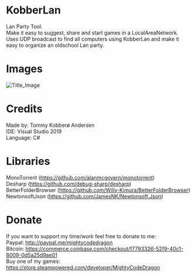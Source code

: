 # KobberLan
Lan Party Tool.  
Make it easy to suggest, share and start games in a LocalAreaNetwork.  
Uses UDP broadcast to find all computers using KobberLan and make it easy to organize an oldschool Lan party.  

# Images
![Title_Image](http://logicwork.net/images/github/KobberLan01.png)  

# Credits
Made by: Tommy Kobberø Andersen  
IDE: Visual Studio 2019  
Language: C#  

# Libraries
MonoTorrent (https://github.com/alanmcgovern/monotorrent)  
Desharp (https://github.com/debug-sharp/desharp)  
BetterFolderBrowser (https://github.com/Willy-Kimura/BetterFolderBrowser)  
NewtonsoftJson (https://github.com/JamesNK/Newtonsoft.Json)  

# Donate
If you want to support my time/work feel free to donate to me:  
Paypal: http://paypal.me/mightycodedragon  
Bitcoin: https://commerce.coinbase.com/checkout/f7793326-52f9-40c1-8009-0d5a25d9ae01  
Buy one of my games: https://store.steampowered.com/developer/MightyCodeDragon

